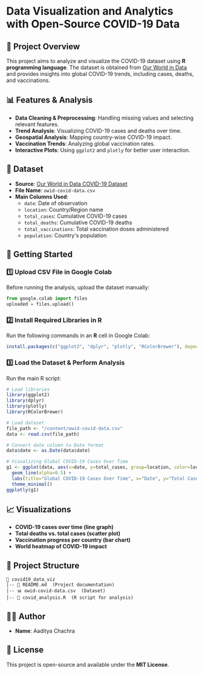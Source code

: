 # **Data Visualization and Analytics with Open-Source COVID-19 Data**

## **📌 Project Overview**
This project aims to analyze and visualize the COVID-19 dataset using **R programming language**. The dataset is obtained from [Our World in Data](https://covid.ourworldindata.org/data/owid-covid-data.csv) and provides insights into global COVID-19 trends, including cases, deaths, and vaccinations.

## **📊 Features & Analysis**
- **Data Cleaning & Preprocessing**: Handling missing values and selecting relevant features.
- **Trend Analysis**: Visualizing COVID-19 cases and deaths over time.
- **Geospatial Analysis**: Mapping country-wise COVID-19 impact.
- **Vaccination Trends**: Analyzing global vaccination rates.
- **Interactive Plots**: Using `ggplot2` and `plotly` for better user interaction.

## **📂 Dataset**
- **Source**: [Our World in Data COVID-19 Dataset](https://covid.ourworldindata.org/data/owid-covid-data.csv)
- **File Name**: `owid-covid-data.csv`
- **Main Columns Used**:
  - `date`: Date of observation
  - `location`: Country/Region name
  - `total_cases`: Cumulative COVID-19 cases
  - `total_deaths`: Cumulative COVID-19 deaths
  - `total_vaccinations`: Total vaccination doses administered
  - `population`: Country's population

## **🚀 Getting Started**

### **1️⃣ Upload CSV File in Google Colab**
Before running the analysis, upload the dataset manually:
```python
from google.colab import files
uploaded = files.upload()
```

### **2️⃣ Install Required Libraries in R**
Run the following commands in an **R** cell in Google Colab:
```r
install.packages(c("ggplot2", "dplyr", "plotly", "RColorBrewer"), dependencies=FALSE)
```

### **3️⃣ Load the Dataset & Perform Analysis**
Run the main R script:
```r
# Load libraries
library(ggplot2)
library(dplyr)
library(plotly)
library(RColorBrewer)

# Load dataset
file_path <- "/content/owid-covid-data.csv"
data <- read.csv(file_path)

# Convert date column to Date format
data$date <- as.Date(data$date)

# Visualizing Global COVID-19 Cases Over Time
g1 <- ggplot(data, aes(x=date, y=total_cases, group=location, color=location)) +
  geom_line(alpha=0.5) +
  labs(title="Global COVID-19 Cases Over Time", x="Date", y="Total Cases") +
  theme_minimal()
ggplotly(g1)
```

## **📈 Visualizations**
- **COVID-19 cases over time (line graph)**
- **Total deaths vs. total cases (scatter plot)**
- **Vaccination progress per country (bar chart)**
- **World heatmap of COVID-19 impact**

## **📝 Project Structure**
```
📂 covid19_data_viz
│-- 📜 README.md  (Project documentation)
│-- 📊 owid-covid-data.csv  (Dataset)
│-- 📜 covid_analysis.R  (R script for analysis)
```

## **👨‍💻 Author**
- **Name**: Aaditya Chachra

## **📜 License**
This project is open-source and available under the **MIT License**.

